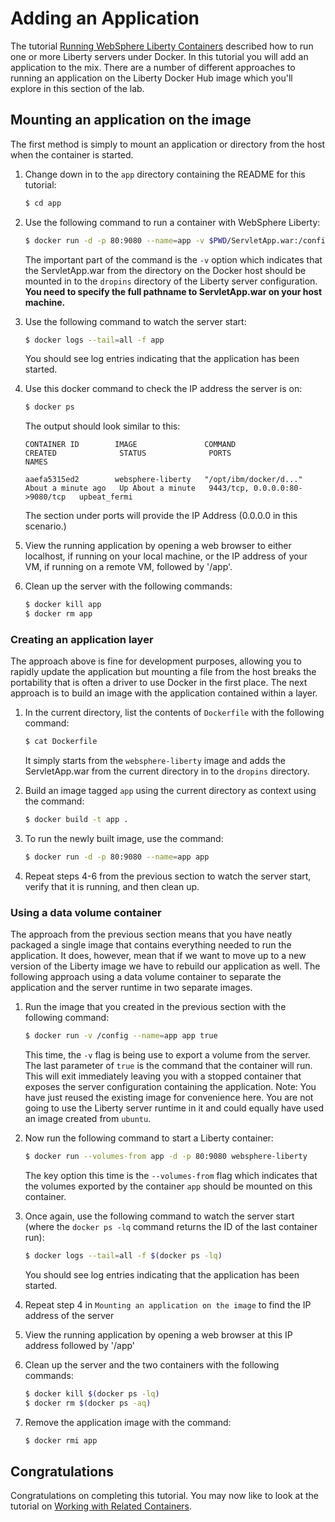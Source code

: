 # Adding an Application
The tutorial [Running WebSphere Liberty Containers](../liberty) described how to run one or more Liberty servers under Docker. In this tutorial you will add an application to the mix. There are a number of different approaches to running an application on the Liberty Docker Hub image which you'll explore in this section of the lab.

## Mounting an application on the image
The first method is simply to mount an application or directory from the host when the container is started.

1. Change down in to the `app` directory containing the README for this tutorial:

    ```bash
    $ cd app
    ```
2. Use the following command to run a container with WebSphere Liberty:

    ```bash
    $ docker run -d -p 80:9080 --name=app -v $PWD/ServletApp.war:/config/dropins/app.war websphere-liberty
    ```
    The important part of the command is the `-v` option which indicates that the ServletApp.war from the directory on the Docker host should be mounted in to the `dropins` directory of the Liberty server configuration. **You need to specify the full pathname to ServletApp.war on your host machine.**

3. Use the following command to watch the server start:

    ```bash
    $ docker logs --tail=all -f app
    ```
    You should see log entries indicating that the application has been started.

4. Use this docker command to check the IP address the server is on:

    ```bash
    $ docker ps
    ```
    The output should look similar to this:

    ```
    CONTAINER ID        IMAGE               COMMAND                  CREATED              STATUS              PORTS                             NAMES

    aaefa5315ed2        websphere-liberty   "/opt/ibm/docker/d..."   About a minute ago   Up About a minute   9443/tcp, 0.0.0.0:80->9080/tcp   upbeat_fermi
    ```

    The section under ports will provide the IP Address (0.0.0.0 in this scenario.)

5. View the running application by opening a web browser to either localhost, if running on your local machine, or the IP address of your VM, if running on a remote VM, followed by '/app'.

6. Clean up the server with the following commands:

    ```bash
    $ docker kill app
    $ docker rm app
    ```

### Creating an application layer
The approach above is fine for development purposes, allowing you to rapidly update the application but mounting a file from the host breaks the portability that is often a driver to use Docker in the first place. The next approach is to build an image with the application contained within a layer.

1. In the current directory, list the contents of `Dockerfile` with the following command:

    ```bash
    $ cat Dockerfile
    ```
    It simply starts from the `websphere-liberty` image and adds the ServletApp.war from the current directory in to the `dropins` directory.

2. Build an image tagged `app` using the current directory as context using the command:

    ```bash
    $ docker build -t app .
    ```
3. To run the newly built image, use the command:

    ```bash
    $ docker run -d -p 80:9080 --name=app app
    ```
4. Repeat steps 4-6 from the previous section to watch the server start, verify that it is running, and then clean up.

### Using a data volume container
The approach from the previous section means that you have neatly packaged a single image that contains everything needed to run the application. It does, however, mean that if we want to move up to a new version of the Liberty image we have to rebuild our application as well. The following approach using a data volume container to separate the application and the server runtime in two separate images.

1. Run the image that you created in the previous section with the following command:

    ```bash
    $ docker run -v /config --name=app app true
    ```
    This time, the `-v` flag is being use to export a volume from the server. The last parameter of `true` is the command that the container will run. This will exit immediately leaving you with a stopped container that exposes the server configuration containing the application.
    Note: You have just reused the existing image for convenience here. You are not going to use the Liberty server runtime in it and could equally have used an image created from `ubuntu`.

2. Now run the following command to start a Liberty container:

    ```bash
    $ docker run --volumes-from app -d -p 80:9080 websphere-liberty
    ```
    The key option this time is the `--volumes-from` flag which indicates that the volumes exported by the container `app` should be mounted on this container.

3. Once again, use the following command to watch the server start (where the `docker ps -lq` command returns the ID of the last container run):

    ```bash
    $ docker logs --tail=all -f $(docker ps -lq)
    ```
    You should see log entries indicating that the application has been started.

4. Repeat step 4 in `Mounting an application on the image` to find the IP address of the server

5. View the running application by opening a web browser at this IP address followed by '/app'

6. Clean up the server and the two containers with the following commands:

    ```bash
    $ docker kill $(docker ps -lq)
    $ docker rm $(docker ps -aq)
    ```
7. Remove the application image with the command:

    ```bash
    $ docker rmi app
    ```

## Congratulations

Congratulations on completing this tutorial. You may now like to look at the tutorial on [Working with Related Containers](../compose).
